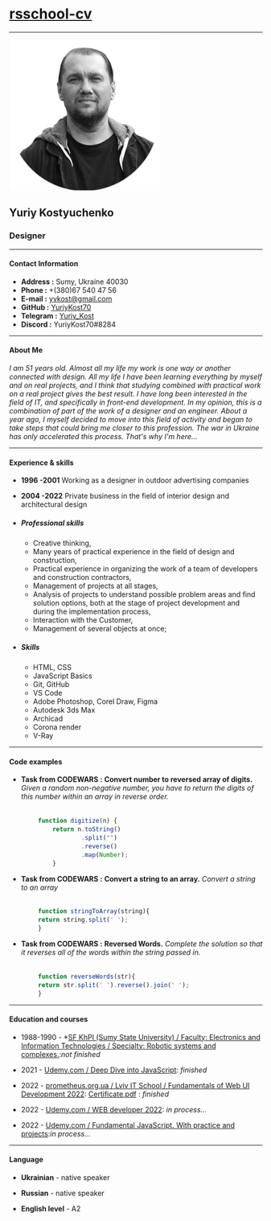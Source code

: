 
# [rsschool-cv](https://YuriyKost70.github.io/rsschool-cv/cv)

---

![myPhotoCrop](img/myPhotoCrop%20100pxx100px.png "myPhoto")

## Yuriy Kostyuchenko

### Designer

---

#### Contact Information

* **Address :**     Sumy, Ukraine 40030
* **Phone :**       +(380)67 540 47 56
* **E-mail :**      yvkost@gmail.com
* **GitHub :**      [YuriyKost70](https://github.com/YuriyKost70)
* **Telegram :**    [Yuriy_Kost](https://t.me/Yuriy_Kost)
* **Discord :**     YuriyKost70#8284

---

#### About Me

*I am 51 years old. Almost all my life my work is one way or another connected with design. All my life I have been learning everything by myself and on real projects, and I think that studying combined with practical work on a real project gives the best result. I have long been interested in the field of IT, and specifically in front-end development. In my opinion, this is a combination of part of the work of a designer and an engineer. About a year ago, I myself decided to move into this field of activity and began to take steps that could bring me closer to this profession. The war in Ukraine has only accelerated this process. That's why I'm here...*

---

#### Experience & skills

* **1996 -2001** Working as a designer in outdoor advertising companies
* **2004 -2022** Private business in the field of interior design and architectural design

* ##### Professional skills

  * Creative thinking,
  * Many years of practical experience in the field of design and construction,
  * Practical experience in organizing the work of a team of developers and construction contractors,
  * Management of projects at all stages,
  * Analysis of projects to understand possible problem areas and find solution options, both at the stage of project development and during the implementation process,
  * Interaction with the Customer,
  * Management of several objects at once;

* ##### Skills

  * HTML, CSS
  * JavaScript Basics
  * Git, GitHub
  * VS Code
  * Adobe Photoshop, Corel Draw, Figma
  * Autodesk 3ds Max
  * Archicad
  * Corona render
  * V-Ray

---

#### Code examples

* **Task from CODEWARS :**  **Convert number to reversed array of digits.**
*Given a random non-negative number, you have to return the digits of this number within an array in reverse order.*

```javascript

        function digitize(n) {
            return n.toString()
                    .split("")
                    .reverse()
                    .map(Number);
            }
```

* **Task from CODEWARS :**  **Convert a string to an array.**
*Convert a string to an array*

```javascript

        function stringToArray(string){
        return string.split(' ');
        }
```

* **Task from CODEWARS :**  **Reversed Words.**
*Complete the solution so that it reverses all of the words within the string passed in.*

```javascript

        function reverseWords(str){
        return str.split(' ').reverse().join(' ');
        }
```

---

#### Education and courses

* 1988-1990 - *[SF KhPI (Sumy State University) / Faculty: Electronics and Information Technologies / Specialty: Robotic systems and complexes.](https://sumdu.edu.ua/uk/):*not finished*

* 2021 - [Udemy.com / Deep Dive into JavaScript](https://www.udemy.com/course/intensive-js/): *finished*

* 2022 - [prometheus.org.ua / Lviv IT School / Fundamentals of Web UI Development 2022](https://courses.prometheus.org.ua/courses/course-v1:LITS+114+2022_T2/course/): [Certificate.pdf](https://courses.prometheus.org.ua:18090/downloads/0b999b077c8341b4a46e84b88ffaf122/Certificate.pdf) : *finished*

* 2022 - [Udemy.com / WEB developer 2022](https://www.udemy.com/course/webdeveloper/): *in process...*

* 2022 - [Udemy.com / Fundamental JavaScript. With practice and projects](https://www.udemy.com/course/fundamental-javascript/):*in process...*

---

#### Language

* **Ukrainian** - native speaker

* **Russian** - native speaker

* **English level** - A2

